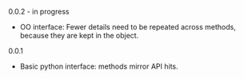 0.0.2 - in progress
- OO interface: Fewer details need to be repeated across methods, because they are kept in the object.

0.0.1
- Basic python interface: methods mirror API hits.
